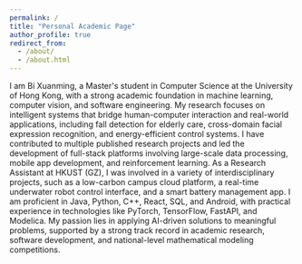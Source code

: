 ```yaml
---
permalink: /
title: "Personal Academic Page"
author_profile: true
redirect_from: 
  - /about/
  - /about.html
---
```


I am Bi Xuanming, a Master's student in Computer Science at the University of Hong Kong, with a strong academic foundation in machine learning, computer vision, and software engineering. My research focuses on intelligent systems that bridge human-computer interaction and real-world applications, including fall detection for elderly care, cross-domain facial expression recognition, and energy-efficient control systems. I have contributed to multiple published research projects and led the development of full-stack platforms involving large-scale data processing, mobile app development, and reinforcement learning. As a Research Assistant at HKUST (GZ), I was involved in a variety of interdisciplinary projects, such as a low-carbon campus cloud platform, a real-time underwater robot control interface, and a smart battery management app. I am proficient in Java, Python, C++, React, SQL, and Android, with practical experience in technologies like PyTorch, TensorFlow, FastAPI, and Modelica. My passion lies in applying AI-driven solutions to meaningful problems, supported by a strong track record in academic research, software development, and national-level mathematical modeling competitions.
